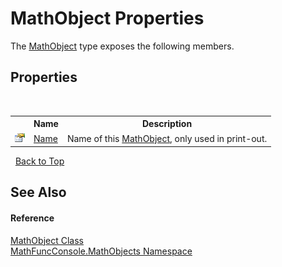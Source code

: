 # MathObject Properties
 

The <a href="bce605e3-e729-258a-0e66-9bfb6e48c607">MathObject</a> type exposes the following members.


## Properties
&nbsp;<table><tr><th></th><th>Name</th><th>Description</th></tr><tr><td>![Public property](media/pubproperty.gif "Public property")</td><td><a href="7c6d74af-467f-3271-ca40-a41261eb9865">Name</a></td><td>
Name of this <a href="bce605e3-e729-258a-0e66-9bfb6e48c607">MathObject</a>, only used in print-out.</td></tr></table>&nbsp;
<a href="#mathobject-properties">Back to Top</a>

## See Also


#### Reference
<a href="bce605e3-e729-258a-0e66-9bfb6e48c607">MathObject Class</a><br /><a href="8745ab18-90ba-9b9b-5ed1-279bdfc5b1d4">MathFuncConsole.MathObjects Namespace</a><br />